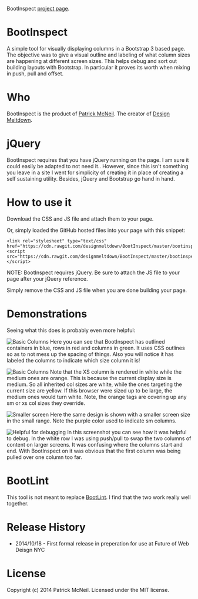 BootInspect [project page](http://designmeltdown.github.io/BootInspect/).

BootInspect
===========

A simple tool for visually displaying columns in a Bootstrap 3 based page. The objective was to give a visual outline and labeling of what column sizes are happening at different screen sizes. This helps debug and sort out building layouts with Bootstrap. In particular it proves its worth when mixing in push, pull and offset.

Who
==============
BootInspect is the product of [Patrick McNeil](http://pmcneil.com). The creator of [Design Meltdown](http://designmeltdown.com). 

jQuery
===========
BootInspect requires that you have jQuery running on the page. I am sure it could easily be adapted to not need it.. However, since this isn't something you leave in a site I went for simplicity of creating it in place of creating a self sustaining utility.  Besides, jQuery and Bootstrap go hand in hand.

How to use it
===========
Download the CSS and JS file and attach them to your page.

Or, simply loaded the GitHub hosted files into your page with this snippet:
```
<link rel="stylesheet" type="text/css" href="https://cdn.rawgit.com/designmeltdown/BootInspect/master/bootinspect.css"> 
<script src="https://cdn.rawgit.com/designmeltdown/BootInspect/master/bootinspect.js"></script>
```

NOTE: BootInspect requires jQuery. Be sure to attach the JS file to your page after your jQuery reference.

Simply remove the CSS and JS file when you are done building your page.

Demonstrations
==================
Seeing what this does is probably even more helpful:

![Basic Columns](https://cloud.githubusercontent.com/assets/2159602/4690006/c47e89b6-56d6-11e4-8d46-836c49559afc.jpg)
Here you can see that BootInspect has outlined containers in blue, rows in red and columns in green. It uses CSS outlines so as to not mess up the spacing of things. Also you will notice it has labeled the columns to indicate which size column it is!

![Basic Columns](https://cloud.githubusercontent.com/assets/2159602/4690006/c47e89b6-56d6-11e4-8d46-836c49559afc.jpg)
Note that the XS column is rendered in white while the medium ones are orange. This is because the current display size is medium. So all inherited col sizes are white, while the ones targeting the current size are yellow. If this browser were sized up to be large, the medium ones would turn white. Note, the orange tags are covering up any sm or xs col sizes they override.

![Smaller screen](https://cloud.githubusercontent.com/assets/2159602/4690009/c4824f60-56d6-11e4-90cb-5dbe8034d188.jpg)
Here the same design is shown with a smaller screen size in the small range. Note the purple color used to indicate sm columns.

![Helpful for debugging](https://cloud.githubusercontent.com/assets/2159602/4690007/c47fbec6-56d6-11e4-9390-b822b1941c76.jpg)
In this screenshot you can see how it was helpful to debug. In the white row I was using push/pull to swap the two columns of content on larger screens. It was confusing where the columns start and end. With BootInspect on it was obvious that the first column was being pulled over one column too far. 

BootLint
===================
This tool is not meant to replace [BootLint](https://github.com/twbs/bootlint). I find that the two work really well together.

Release History
==============
* 2014/10/18 - First formal release in preperation for use at Future of Web Deisgn NYC

License
==============
Copyright (c) 2014 Patrick McNeil. Licensed under the MIT license.
